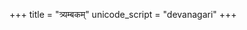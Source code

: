 +++
title = "त्र्यम्बकम्"
unicode_script = "devanagari"
+++

<div class="js_include" url="/vedAH_Rk/shAkalam/saMhitA/vishvAsa-prastutiH/07/059/12_tryambakaM_yajAmahe.md"  newLevelForH1="2" includeTitle="true"> </div>  

